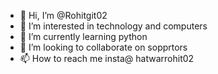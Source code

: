 - 👋 Hi, I’m @Rohitgit02
- 👀 I’m interested in technology and computers
- 🌱 I’m currently learning python
- 💞️ I’m looking to collaborate on sopprtors
- 📫 How to reach me insta@ hatwarrohit02

<!---
Rohitgit02/Rohitgit02 is a ✨ special ✨ repository because its `README.md` (this file) appears on your GitHub profile.
You can click the Preview link to take a look at your changes.
--->
